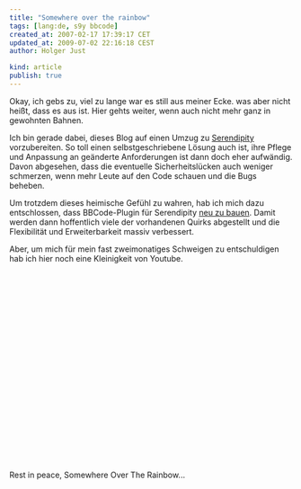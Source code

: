 ```yaml
---
title: "Somewhere over the rainbow"
tags: [lang:de, s9y bbcode]
created_at: 2007-02-17 17:39:17 CET
updated_at: 2009-07-02 22:16:18 CEST
author: Holger Just

kind: article
publish: true
---
```


Okay, ich gebs zu, viel zu lange war es still aus meiner Ecke. was aber nicht heißt, dass es aus ist. Hier gehts weiter, wenn auch nicht mehr ganz in gewohnten Bahnen.

Ich bin gerade dabei, dieses Blog auf einen Umzug zu [Serendipity](http://www.s9y.org) vorzubereiten. So toll einen selbstgeschriebene Lösung auch ist, ihre Pflege und Anpassung an geänderte Anforderungen ist dann doch eher aufwändig. Davon abgesehen, dass die eventuelle Sicherheitslücken auch weniger schmerzen, wenn mehr Leute auf den Code schauen und die Bugs beheben.

Um trotzdem dieses heimische Gefühl zu wahren, hab ich mich dazu entschlossen, dass BBCode-Plugin für Serendipity [neu zu bauen](http://board.s9y.org/viewtopic.php?t=8436). Damit werden dann hoffentlich viele der vorhandenen Quirks abgestellt und die Flexibilität und Erweiterbarkeit massiv verbessert.

Aber, um mich für mein fast zweimonatiges Schweigen zu entschuldigen hab ich hier noch eine Kleinigkeit von Youtube.

<object width="560" height="340"><param name="movie" value="http://www.youtube.com/v/brRsRTTp1Pw&amp;hl=de&amp;fs=1&amp;color1=0x3a3a3a&amp;color2=0x999999&amp;hd=1"></param><param name="allowFullScreen" value="true"></param><param name="allowscriptaccess" value="always"></param><embed src="http://www.youtube.com/v/brRsRTTp1Pw&amp;hl=de&amp;fs=1&amp;color1=0x3a3a3a&amp;color2=0x999999&amp;hd=1" type="application/x-shockwave-flash" allowscriptaccess="always" allowfullscreen="true" width="560" height="340"></embed></object>

Rest in peace, Somewhere Over The Rainbow...